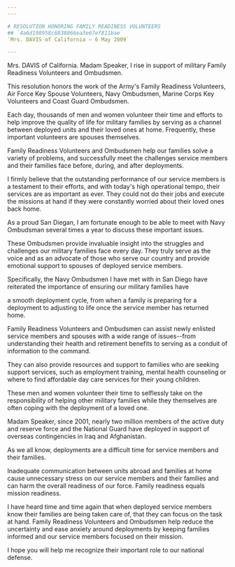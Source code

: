 ```yaml
---
---

# RESOLUTION HONORING FAMILY READINESS VOLUNTEERS
## `4a6d198958c6838866ea3e67ef811bae`
`Mrs. DAVIS of California — 6 May 2009`

---
```



Mrs. DAVIS of California. Madam Speaker, I rise in support of 
military Family Readiness Volunteers and Ombudsmen.

This resolution honors the work of the Army's Family Readiness 
Volunteers, Air Force Key Spouse Volunteers, Navy Ombudsmen, Marine 
Corps Key Volunteers and Coast Guard Ombudsmen.

Each day, thousands of men and women volunteer their time and efforts 
to help improve the quality of life for military families by serving as 
a channel between deployed units and their loved ones at home. 
Frequently, these important volunteers are spouses themselves.

Family Readiness Volunteers and Ombudsmen help our families solve a 
variety of problems, and successfully meet the challenges service 
members and their families face before, during, and after deployments.

I firmly believe that the outstanding performance of our service 
members is a testament to their efforts, and with today's high 
operational tempo, their services are as important as ever. They could 
not do their jobs and execute the missions at hand if they were 
constantly worried about their loved ones back home.

As a proud San Diegan, I am fortunate enough to be able to meet with 
Navy Ombudsman several times a year to discuss these important issues.

These Ombudsmen provide invaluable insight into the struggles and 
challenges our military families face every day. They truly serve as 
the voice and as an advocate of those who serve our country and provide 
emotional support to spouses of deployed service members.

Specifically, the Navy Ombudsmen I have met with in San Diego have 
reiterated the importance of ensuring our military families have


a smooth deployment cycle, from when a family is preparing for a 
deployment to adjusting to life once the service member has returned 
home.

Family Readiness Volunteers and Ombudsmen can assist newly enlisted 
service members and spouses with a wide range of issues--from 
understanding their health and retirement benefits to serving as a 
conduit of information to the command.

They can also provide resources and support to families who are 
seeking support services, such as employment training, mental health 
counseling or where to find affordable day care services for their 
young children.

These men and women volunteer their time to selflessly take on the 
responsibility of helping other military families while they themselves 
are often coping with the deployment of a loved one.

Madam Speaker, since 2001, nearly two million members of the active 
duty and reserve force and the National Guard have deployed in support 
of overseas contingencies in Iraq and Afghanistan.

As we all know, deployments are a difficult time for service members 
and their families.

Inadequate communication between units abroad and families at home 
cause unnecessary stress on our service members and their families and 
can harm the overall readiness of our force. Family readiness equals 
mission readiness.

I have heard time and time again that when deployed service members 
know their families are being taken care of, that they can focus on the 
task at hand. Family Readiness Volunteers and Ombudsmen help reduce the 
uncertainty and ease anxiety around deployments by keeping families 
informed and our service members focused on their mission.

I hope you will help me recognize their important role to our 
national defense.
